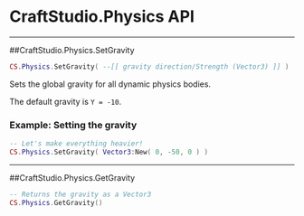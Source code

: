 # CraftStudio.Physics API

----
##CraftStudio.Physics.SetGravity
```lua
CS.Physics.SetGravity( --[[ gravity direction/Strength (Vector3) ]] )
```

Sets the global gravity for all dynamic physics bodies.

The default gravity is ```Y = -10```.
### Example: **Setting the gravity**
```lua
-- Let's make everything heavier!
​CS.Physics.SetGravity( Vector3:New( 0, -50, 0 ) )
```

----
##CraftStudio.Physics.GetGravity
```lua
-- Returns the gravity as a Vector3
CS.Physics.GetGravity()
```
